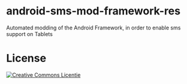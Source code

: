 android-sms-mod-framework-res
=============================

Automated modding of the Android Framework, in order to enable sms support on Tablets

License
=========================

<a rel="license" href="http://creativecommons.org/licenses/by-nc-sa/3.0/deed">
<img alt="Creative Commons Licentie" style="border-width:0" 
src="http://i.creativecommons.org/l/by-nc-sa/3.0/88x31.png" /></a>
